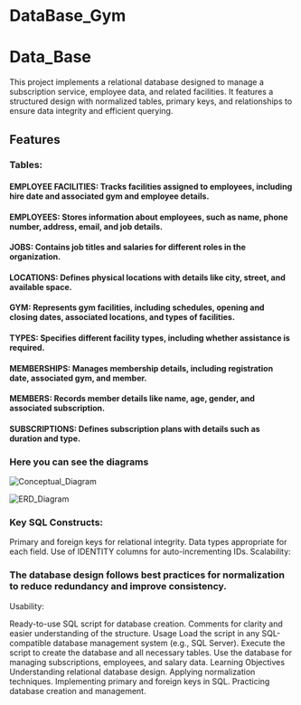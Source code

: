 # DataBase_Gym
# Data_Base
This project implements a relational database designed to manage a subscription service, employee data, and related facilities. It features a structured design with normalized tables, primary keys, and relationships to ensure data integrity and efficient querying.

## Features
### Tables:

#### EMPLOYEE FACILITIES: Tracks facilities assigned to employees, including hire date and associated gym and employee details.

#### EMPLOYEES: Stores information about employees, such as name, phone number, address, email, and job details.

#### JOBS: Contains job titles and salaries for different roles in the organization.

#### LOCATIONS: Defines physical locations with details like city, street, and available space.

#### GYM: Represents gym facilities, including schedules, opening and closing dates, associated locations, and types of facilities.

#### TYPES: Specifies different facility types, including whether assistance is required.

#### MEMBERSHIPS: Manages membership details, including registration date, associated gym, and member.

#### MEMBERS: Records member details like name, age, gender, and associated subscription.

#### SUBSCRIPTIONS: Defines subscription plans with details such as duration and type.

### Here you can see the diagrams 

![Conceptual_Diagram](https://github.com/user-attachments/assets/ecc95daf-094c-4491-addf-0e03efc1c962)

![ERD_Diagram](https://github.com/user-attachments/assets/25b44f24-f229-4f39-8a6d-9f1936f29d06)


### Key SQL Constructs:

Primary and foreign keys for relational integrity.
Data types appropriate for each field.
Use of IDENTITY columns for auto-incrementing IDs.
Scalability:

### The database design follows best practices for normalization to reduce redundancy and improve consistency.
Usability:

Ready-to-use SQL script for database creation.
Comments for clarity and easier understanding of the structure.
Usage
Load the script in any SQL-compatible database management system (e.g., SQL Server).
Execute the script to create the database and all necessary tables.
Use the database for managing subscriptions, employees, and salary data.
Learning Objectives
Understanding relational database design.
Applying normalization techniques.
Implementing primary and foreign keys in SQL.
Practicing database creation and management.
